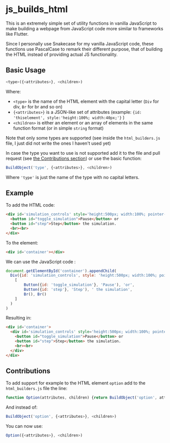 # js_builds_html

This is an extremely simple set of utility functions in vanilla JavaScript to make building a webpage from JavaScript code more similar to frameworks like Flutter. 

Since I personally use Snakecase for my vanilla JavaScript code, these functions use PascalCase to remark their different purpose, that of building the HTML instead of providing actual JS functionality.

## Basic Usage

```javascript
<type>({<attributes>}, <children>)
```

Where:
 - ```<type>``` is the name of the HTML element with the capital letter (```Div``` for div, ```Br``` for br and so on)
 - ```{<attributes>}``` is a JSON-like set of attributes (example: ```{id: 'thiselement', style:'height:100%; width:40px;'}``` )
 - ```<children>``` is either an element or an array of elements in the same function format (or in simple ```string``` format)
 
Note that only some types are supported (see inside the ```html_builders.js``` file, I just did not write the ones I haven't used yet)

In case the type you want to use is not supported add it to the file and pull request (see [the Contributions section](##contributions)) or use the basic function:

```javascript
BuildObject('type', {<attributes>}, <children>)
```
Where ```'type'``` is just the name of the type with no capital letters.

## Example

To add the HTML code:

```html
<div id='simulation_controls' style='height:500px; width:100%; pointer-events:painted;'>
  <button id="toggle_simulation">Pause</button> or 
  <button id="step">Step</button> the simulation.
  <br><br>
</div>
```

To the element:

```html
<div id='container'></div>
```

We can use the JavaScript code :

```javascript
document.getElementById('container').appendChild(
  Div({id: 'simulation_controls', style: 'height:500px; width:100%; pointer-events:painted;'},
    [
        Button({id: 'toggle_simulation'}, 'Pause'), 'or',
        Button({id: 'step'}, 'Step'), ' the simulation',
        Br(), Br()
    ]
  )
)
```

Resulting in:

```html
<div id='container'>
  <div id='simulation_controls' style='height:500px; width:100%; pointer-events:painted;'>
    <button id="toggle_simulation">Pause</button> or 
    <button id="step">Step</button> the simulation.
    <br><br>
  </div>
</div>
```

## Contributions

To add support for example to the HTML element ```option``` add to the ```html_builders.js``` file the line:

```javascript
function Option(attributes, children) {return BuildObject('option', attributes, children)}
```

And instead of:

```javascript
BuildObject('option', {<attributes>}, <children>)
```

You can now use:

```javascript
Option({<attributes>}, <children>)
```
